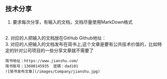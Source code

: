 ## 技术分享

1. 要求每次分享，有输入的文档，文档尽量使用MarkDown格式
<br/>
2. 对应的人把输入的文档放在GitHub
Github地址：
<br/>
3. 对应的人把输入的文档发布在简书上,这个文章是要有公共技术价值的，比如特定的针对公司项目的一些分享文章就不需要了
<br/>

    简书地址：https://www.jianshu.com/ 
    简书账号：13600145935  密碼：dadi01
    ![简书发布文章](/images/Company/jianshu.jpg)